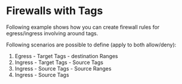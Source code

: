 # Firewalls with Tags

Following example shows how you can create firewall rules for egress/ingress involving around tags.

Following scenarios are possible to define (apply to both allow/deny):
1. Egress - Target Tags - destination Ranges
2. Ingress - Target Tags - Source Tags
3. Ingress - Source Tags - Source Ranges
4. Ingress - Source Tags